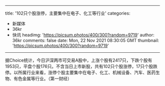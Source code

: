 
---
title: '102只个股涨停，主要集中在电子、化工等行业'
categories: 
 - 新媒体
 - 36kr
 - 快讯
headimg: 'https://picsum.photos/400/300?random=9719'
author: 36kr
comments: false
date: Mon, 22 Nov 2021 08:30:05 GMT
thumbnail: 'https://picsum.photos/400/300?random=9719'
---

<div>   
据Choice统计，今日沪深两市可交易A股中，上涨个股有2417只，下跌个股有1953只，平盘个股176只。不含当日上市新股，共有102只个股涨停，17只个股跌停。以所属行业来看，涨停个股主要集中在电子、化工、机械设备、汽车、医药生物、有色金属等行业。（第一财经）  
</div>
            